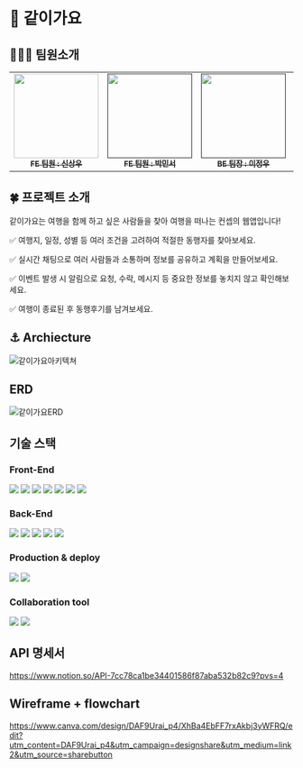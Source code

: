 # 🚀 같이가요

## 🧑‍🤝‍🧑 팀원소개

<table>
  <tbody>
    <tr>
      <td align="center"><a href="https://github.com/ITK-SHIN"><img src="https://file.notion.so/f/f/d11adb76-8834-4a15-b78c-3b8ddbfff796/8e1ac934-1ade-45bb-aeca-78e6ba663644/Untitled.jpeg?id=e3de0484-f0a5-4445-87e5-4e1ae92613bf&table=block&spaceId=d11adb76-8834-4a15-b78c-3b8ddbfff796&expirationTimestamp=1712649600000&signature=Nlkvz5HHia89Mp8YKLuqzS51qDj44X40CCfVZHiGWi0&downloadName=Untitled.jpeg" width="150px;" height='150px' alt=""/><br /><sub><b>FE 팀원 : 신상우</b></sub></a><br /></td>
      <td align="center"><a href=""><img src="https://file.notion.so/f/f/d11adb76-8834-4a15-b78c-3b8ddbfff796/52d288d3-96ac-44d6-a7fe-56e0d15e2ce4/%EC%BA%A1%EC%B2%98.png?id=e38f5e4d-a07d-4499-aedf-e243931d7536&table=block&spaceId=d11adb76-8834-4a15-b78c-3b8ddbfff796&expirationTimestamp=1712649600000&signature=aO3xAHhzZjT3ijblapDPKy2m0GxCT9ly9knSALE8Lqs&downloadName=%EC%BA%A1%EC%B2%98.PNG.png" width="150px;" height='150px'" alt=""/><br /><sub><b>FE 팀원 : 박민서</b></sub></a><br /></td>
        <td align="center"><a href=""><img src="https://www.notion.so/image/https%3A%2F%2Fprod-files-secure.s3.us-west-2.amazonaws.com%2Fd11adb76-8834-4a15-b78c-3b8ddbfff796%2Fcb4d4791-36dd-4b5d-b47d-2bc4841a9704%2F%25EC%2582%25AC%25EC%25A7%2584_%25EC%2588%2598%25EC%25A0%2595.jpg?table=block&id=92c78cf3-dd5a-4fe9-a952-ae8d1cfcb43c&spaceId=d11adb76-8834-4a15-b78c-3b8ddbfff796&width=2000&userId=39d7dfc1-4560-42c9-a699-fb934247e0a2&cache=v2"  width="150px;" height='150px' alt=""/><br /><sub><b>BE 팀장 : 이정우</b></sub></a><br /></td>
      <td align="center"><a href=""><img src="https://file.notion.so/f/f/d11adb76-8834-4a15-b78c-3b8ddbfff796/4435c6da-268e-4f9c-b0cf-ee4593277329/Untitled.jpeg?id=019f3c32-8935-431c-8745-35f6c18868ad&table=block&spaceId=d11adb76-8834-4a15-b78c-3b8ddbfff796&expirationTimestamp=1712649600000&signature=Cl-rVFHAVX29d6FONznXgGSG-lqA6WUc0JDyoU_ke-A&downloadName=Untitled.jpeg"  width="150px;" height='150px' alt=""/><br /><sub><b>BE 팀원 : 하남규</b></sub></a><br /></td>
      <td align="center"><a href=""><img src="https://encrypted-tbn0.gstatic.com/images?q=tbn:ANd9GcS6GgyJrNvEmZkS0tQmz3-Dkn8UohxLwvymPj1O9zsNKA&s"  width="150px;" height='150px' alt=""/><br /><sub><b>BE 팀원 : 양수경</b></sub></a><br /></td>
    </tr>
  </tbody>
</table>

## 🍀 프로젝트 소개

같이가요는 여행을 함께 하고 싶은 사람들을 찾아 여행을 떠나는 컨셉의 웹앱입니다!

✅ 여행지, 일정, 성별 등 여러 조건을 고려하여 적절한 동행자를 찾아보세요.

✅ 실시간 채팅으로 여러 사람들과 소통하며 정보를 공유하고 계획을 만들어보세요.

✅ 이벤트 발생 시 알림으로 요청, 수락, 메시지 등 중요한 정보를 놓치지 않고 확인해보세요.

✅ 여행이 종료된 후 동행후기를 남겨보세요.

## ⚓ Archiecture

![같이가요아키텍쳐](https://github.com/zerobase-I/GoTogether-FE/assets/105304446/4a0d86a4-1f99-4d97-8634-28cf86def6c0)

## ERD

![같이가요ERD](https://github.com/zerobase-I/GoTogether-FE/assets/105304446/5a3f0346-4428-4146-af31-e3c5be66d472)

## 기술 스택

### Front-End

<div>
<img src="https://img.shields.io/badge/표시할이름-색상?style=for-the-badge&logo=기술스택아이콘&logoColor=white">
<img src="https://img.shields.io/badge/React-색상?style=for-the-badge&logo=React&logoColor=white">
<img src="https://img.shields.io/badge/Recoil-green?style=for-the-badge&logo=Recoil&logoColor=white">
<img src="https://img.shields.io/badge/React Query-blue?style=for-the-badge&logo=React Query&logoColor=white">
<img src="https://img.shields.io/badge/JavaScript-black?style=for-the-badge&logo=JavaScript&logoColor=white">
<img src="https://img.shields.io/badge/TailwindCSS-yellow?style=for-the-badge&logo=TailwindCSS&logoColor=white">
<img src="https://img.shields.io/badge/DaisyUI-red?style=for-the-badge&logo=DaisyUI&logoColor=white">
</div>

### Back-End

<div>
<img src="https://img.shields.io/badge/JAVA-yellow?style=for-the-badge&logo=JAVA&logoColor=white">
<img src="https://img.shields.io/badge/MariaDB-yellow?style=for-the-badge&logo=MariaDB&logoColor=white">
<img src="https://img.shields.io/badge/Redis-yellow?style=for-the-badge&logo=Redis&logoColor=white">
<img src="https://img.shields.io/badge/OAuth-yellow?style=for-the-badge&logo=OAuth&logoColor=white">
<img src="https://img.shields.io/badge/Spring Security-yellow?style=for-the-badge&logo=Spring Security&logoColor=white">
</div>

### Production & deploy

<div>
<img src="https://img.shields.io/badge/Vercel-red?style=for-the-badge&logo=Vercel&logoColor=white">
<img src="https://img.shields.io/badge/github-black?style=for-the-badge&logo=github&logoColor=white">
</div>

### Collaboration tool

<div>
<img src="https://img.shields.io/badge/slack-black?style=for-the-badge&logo=slack&logoColor=white">
<img src="https://img.shields.io/badge/notion-black?style=for-the-badge&logo=notion&logoColor=white">
</div>

## API 명세서

https://www.notion.so/API-7cc78ca1be34401586f87aba532b82c9?pvs=4

## Wireframe + flowchart

https://www.canva.com/design/DAF9Urai_p4/XhBa4EbFF7rxAkbj3yWFRQ/edit?utm_content=DAF9Urai_p4&utm_campaign=designshare&utm_medium=link2&utm_source=sharebutton
